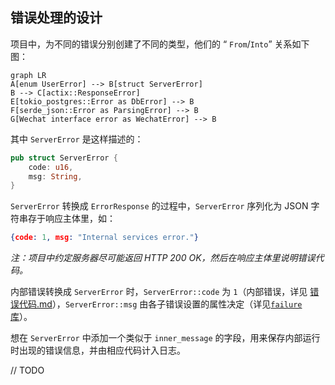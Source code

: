 ## 错误处理的设计

项目中，为不同的错误分别创建了不同的类型，他们的 “ `From`/`Into`” 关系如下图：

```mermaid
graph LR
A[enum UserError] --> B[struct ServerError]
B --> C[actix::ResponseError]
E[tokio_postgres::Error as DbError] --> B
F[serde_json::Error as ParsingError] --> B
G[Wechat interface error as WechatError] --> B

```

其中 `ServerError` 是这样描述的：

```rust
pub struct ServerError {
    code: u16,
    msg: String,
}
```

`ServerError` 转换成 `ErrorResponse` 的过程中，`ServerError` 序列化为 JSON 字符串存于响应主体里，如：

```json
{code: 1, msg: "Internal services error."}
```

*注：项目中约定服务器尽可能返回 HTTP 200 OK，然后在响应主体里说明错误代码。*

内部错误转换成 `ServerError` 时，`ServerError::code` 为 `1`（内部错误，详见 [错误代码.md](错误代码.md)），`ServerError::msg` 由各子错误设置的属性决定（详见[`failure` 库](https://rust-lang-nursery.github.io/failure)）。

想在 `ServerError` 中添加一个类似于 `inner_message` 的字段，用来保存内部运行时出现的错误信息，并由相应代码计入日志。 

// TODO
